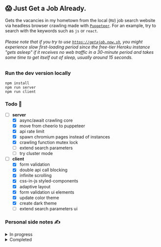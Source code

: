 ## 😱 Just Get a Job Already.

Gets the vacancies in my hometown from the local (`RU`) job search website via headless browser crawling made with [`Puppeteer`](https://github.com/puppeteer/puppeteer). For an example, try to search with the keywords such as `js` or `react`.


###### Please note that if you try to use [`https://getajob.now.sh`](https://getajob.now.sh), you might experience slow first-loading period since the free-tier Heroku instance "gets asleep" if it receives no web traffic in a 30-minute period and takes some time to get itself out of sleep, usually around 15 seconds.

### Run the dev version locally

``` shell
npm install
npm run server
npm run client
```

### Todo 📑

- [ ] **server**
  - [x] async/await crawling core
  - [x] move from cheerio to puppeteer
  - [x] api rate limit
  - [x] spawn chromium pages instead of instances
  - [x] crawling function mutex lock
  - [ ] extend search parameters
  - [ ] try cluster mode
- [ ] **client**
  - [x] form validation
  - [x] double api call blocking
  - [x] infinite scrolling
  - [x] css-in-js styled-components
  - [x] adaptive layout
  - [x] form validation ui elements
  - [x] update color theme
  - [x] create dark theme
  - [ ] extend search parameters ui

### Personal side notes ✍️

<details><summary>In progress</summary>

###### Server:

- rewrite crawling selector to class construct
- include Moscow and SPB
- improve error handling on server
- backend response messages refactoring 
- separate api logic from mutex
- store mutex lock state in redis instead of in-memory 

###### Client:

- data context refactoring
- true lazy loading instead of emulated infinite scrolling
- improve error handling on client
- try load more button
- try pagination
- separate fetch function 
- fade input placeholder on focus

###### Other:

- convert favicon
- setup .env vars
- setup serviceWorker
- setup manifest.json
- check package.json and other config files
- cleanup readme
- update node
- perform depcheck
- configure browserlist
- rename heroku instance

</details>

<details><summary>Completed</summary>

###### Server:

- puppeteer crawling
- puppeteer stealth
- promises to async/await refactoring
- get requests processing
- cleanup getNextPageLoop function
- sort out cors issue

###### Client:

- search ui
- fetch new data by keyword
- data rendering
- color scheme
- check form submission event (/? url param)
- cleanup SVGs
- infinite scrolling loading transition animation
- fade-in vacancies animation refactoring
- balance infinite scrolling height trigger
- (pseudo) request cancellation
- form validation state icons
- disable form button when icon is changed
- research on useContextSelector
- fix search button dark theme color
- increase infinite scrolling items loading
- theme button touch event
- setState toggle refactoring
- ternary refactoring
- find better solution for form loading animation (setTimeout)
- animation context refactoring
- found nothing / end msg refactoring + fade in / out animation

###### Other:

- set npm scripts for running from root folder
- restructure readme
- rename ideas: getajob, xtractor, nxtractor, ncrawler, digger, seeker, pitman, ferret, stylet, scout

</details>